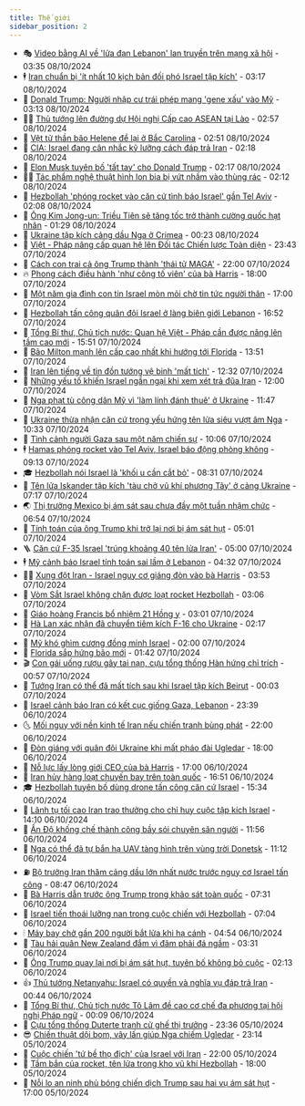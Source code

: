 ```yaml
---
title: Thế giới
sidebar_position: 2
---
```


<!-- vnexpress-the-gioi:START -->
- 🎭 [Video bằng AI về &#39;lửa đạn Lebanon&#39; lan truyền trên mạng xã hội](https://vnexpress.net/video-bang-ai-ve-lua-dan-lebanon-lan-truyen-tren-mang-xa-hoi-4801451.html) - 03:35 08/10/2024
- 🕴 [Iran chuẩn bị &#39;ít nhất 10 kịch bản đối phó Israel tập kích&#39;](https://vnexpress.net/iran-chuan-bi-it-nhat-10-kich-ban-doi-pho-israel-tap-kich-4801399.html) - 03:17 08/10/2024
- 🤭 [Donald Trump: Người nhập cư trái phép mang &#39;gene xấu&#39; vào Mỹ](https://vnexpress.net/donald-trump-nguoi-nhap-cu-trai-phep-mang-gene-xau-vao-my-4801372.html) - 03:13 08/10/2024
- 🧑‍💻 [Thủ tướng lên đường dự Hội nghị Cấp cao ASEAN tại Lào](https://vnexpress.net/thu-tuong-len-duong-du-hoi-nghi-cap-cao-asean-tai-lao-4800618.html) - 02:57 08/10/2024
- 🦏 [Vệt tử thần bão Helene để lại ở Bắc Carolina](https://vnexpress.net/vet-tu-than-bao-helene-de-lai-o-bac-carolina-4801441.html) - 02:51 08/10/2024
- 🦒 [CIA: Israel đang cân nhắc kỹ lưỡng cách đáp trả Iran](https://vnexpress.net/cia-israel-dang-can-nhac-ky-luong-cach-dap-tra-iran-4801418.html) - 02:18 08/10/2024
- 🌈 [Elon Musk tuyên bố &#39;tất tay&#39; cho Donald Trump](https://vnexpress.net/elon-musk-tuyen-bo-tat-tay-cho-donald-trump-4801391.html) - 02:17 08/10/2024
- 🧑‍🏫 [Tác phẩm nghệ thuật hình lon bia bị vứt nhầm vào thùng rác](https://vnexpress.net/tac-pham-nghe-thuat-hinh-lon-bia-bi-vut-nham-vao-thung-rac-4801385.html) - 02:12 08/10/2024
- 🐲 [Hezbollah &#39;phóng rocket vào căn cứ tình báo Israel&#39; gần Tel Aviv](https://vnexpress.net/hezbollah-phong-rocket-vao-can-cu-tinh-bao-israel-gan-tel-aviv-4801393.html) - 02:08 08/10/2024
- 🦒 [Ông Kim Jong-un: Triều Tiên sẽ tăng tốc trở thành cường quốc hạt nhân](https://vnexpress.net/ong-kim-jong-un-trieu-tien-se-tang-toc-tro-thanh-cuong-quoc-hat-nhan-4801378.html) - 01:29 08/10/2024
- 🐻 [Ukraine tập kích cảng dầu Nga ở Crimea](https://vnexpress.net/ukraine-tap-kich-cang-dau-nga-o-crimea-4801375.html) - 00:23 08/10/2024
- 🚀 [Việt - Pháp nâng cấp quan hệ lên Đối tác Chiến lược Toàn diện](https://vnexpress.net/viet-phap-nang-cap-quan-he-len-doi-tac-chien-luoc-toan-dien-4801373.html) - 23:43 07/10/2024
- 🥰 [Cách con trai cả ông Trump thành &#39;thái tử MAGA&#39;](https://vnexpress.net/cach-con-trai-ca-ong-trump-thanh-thai-tu-maga-4800920.html) - 22:00 07/10/2024
- 🔥 [Phong cách điều hành &#39;như công tố viên&#39; của bà Harris](https://vnexpress.net/phong-cach-dieu-hanh-nhu-cong-to-vien-cua-ba-harris-4790056.html) - 18:00 07/10/2024
- 🥳 [Một năm gia đình con tin Israel mòn mỏi chờ tin tức người thân](https://vnexpress.net/mot-nam-gia-dinh-con-tin-israel-mon-moi-cho-tin-tuc-nguoi-than-4801216.html) - 17:00 07/10/2024
- 💼 [Hezbollah tấn công quân đội Israel ở làng biên giới Lebanon](https://vnexpress.net/hezbollah-tan-cong-quan-doi-israel-o-lang-bien-gioi-lebanon-4801357.html) - 16:52 07/10/2024
- 🤡 [Tổng Bí thư, Chủ tịch nước: Quan hệ Việt - Pháp cần được nâng lên tầm cao mới](https://vnexpress.net/tong-bi-thu-chu-tich-nuoc-quan-he-viet-phap-can-duoc-nang-len-tam-cao-moi-4801351.html) - 15:51 07/10/2024
- 🌁 [Bão Milton mạnh lên cấp cao nhất khi hướng tới Florida](https://vnexpress.net/bao-milton-manh-len-cap-cao-nhat-khi-huong-toi-florida-4801325.html) - 13:51 07/10/2024
- 🤩 [Iran lên tiếng về tin đồn tướng vệ binh &#39;mất tích&#39;](https://vnexpress.net/iran-len-tieng-ve-tin-don-tuong-ve-binh-mat-tich-4801321.html) - 12:32 07/10/2024
- 🎉 [Những yếu tố khiến Israel ngần ngại khi xem xét trả đũa Iran](https://vnexpress.net/nhung-yeu-to-khien-israel-ngan-ngai-khi-xem-xet-tra-dua-iran-4800937.html) - 12:00 07/10/2024
- 🎉 [Nga phạt tù công dân Mỹ vì &#39;làm lính đánh thuê&#39; ở Ukraine](https://vnexpress.net/nga-phat-tu-cong-dan-my-vi-lam-linh-danh-thue-o-ukraine-4801302.html) - 11:47 07/10/2024
- 🌁 [Ukraine thừa nhận căn cứ trọng yếu hứng tên lửa siêu vượt âm Nga](https://vnexpress.net/ukraine-thua-nhan-can-cu-trong-yeu-hung-ten-lua-sieu-vuot-am-nga-4801252.html) - 10:33 07/10/2024
- 🌊 [Tình cảnh người Gaza sau một năm chiến sự](https://vnexpress.net/tinh-canh-nguoi-gaza-sau-mot-nam-chien-su-4801068.html) - 10:06 07/10/2024
- 🕴 [Hamas phóng rocket vào Tel Aviv, Israel báo động phòng không](https://vnexpress.net/hamas-phong-rocket-vao-tel-aviv-israel-bao-dong-phong-khong-4801220.html) - 09:13 07/10/2024
- 🎓 [Hezbollah nói Israel là &#39;khối u cần cắt bỏ&#39;](https://vnexpress.net/hezbollah-noi-israel-la-khoi-u-can-cat-bo-4801196.html) - 08:31 07/10/2024
- 🦩 [Tên lửa Iskander tập kích &#39;tàu chở vũ khí phương Tây&#39; ở cảng Ukraine](https://vnexpress.net/ten-lua-iskander-tap-kich-tau-cho-vu-khi-phuong-tay-o-cang-ukraine-4801148.html) - 07:17 07/10/2024
- 🌏 [Thị trưởng Mexico bị ám sát sau chưa đầy một tuần nhậm chức](https://vnexpress.net/thi-truong-mexico-bi-am-sat-sau-chua-day-mot-tuan-nham-chuc-4801108.html) - 06:54 07/10/2024
- 🌋 [Tính toán của ông Trump khi trở lại nơi bị ám sát hụt](https://vnexpress.net/tinh-toan-cua-ong-trump-khi-tro-lai-noi-bi-am-sat-hut-4800926.html) - 05:01 07/10/2024
- 🪜 [Căn cứ F-35 Israel &#39;trúng khoảng 40 tên lửa Iran&#39;](https://vnexpress.net/can-cu-f-35-israel-trung-khoang-40-ten-lua-iran-4801008.html) - 05:00 07/10/2024
- 🕴 [Mỹ cảnh báo Israel tính toán sai lầm ở Lebanon](https://vnexpress.net/my-canh-bao-israel-tinh-toan-sai-lam-o-lebanon-4801052.html) - 04:32 07/10/2024
- 🧑‍🏫 [Xung đột Iran - Israel nguy cơ giáng đòn vào bà Harris](https://vnexpress.net/xung-dot-iran-israel-nguy-co-giang-don-vao-ba-harris-4800488.html) - 03:53 07/10/2024
- 🌮 [Vòm Sắt Israel không chặn được loạt rocket Hezbollah](https://vnexpress.net/vom-sat-israel-khong-chan-duoc-loat-rocket-hezbollah-4800953.html) - 03:06 07/10/2024
- 🚦 [Giáo hoàng Francis bổ nhiệm 21 Hồng y](https://vnexpress.net/giao-hoang-francis-bo-nhiem-21-hong-y-4800959.html) - 03:01 07/10/2024
- 💫 [Hà Lan xác nhận đã chuyển tiêm kích F-16 cho Ukraine](https://vnexpress.net/ha-lan-xac-nhan-da-chuyen-tiem-kich-f-16-cho-ukraine-4800922.html) - 02:17 07/10/2024
- 🤡 [Mỹ khó ghìm cương đồng minh Israel](https://vnexpress.net/my-kho-ghim-cuong-dong-minh-israel-4798759.html) - 02:00 07/10/2024
- 🦣 [Florida sắp hứng bão mới](https://vnexpress.net/florida-sap-hung-bao-moi-4800911.html) - 01:42 07/10/2024
- 🎬 [Con gái uống rượu gây tai nạn, cựu tổng thống Hàn hứng chỉ trích](https://vnexpress.net/con-gai-uong-ruou-gay-tai-nan-cuu-tong-thong-han-hung-chi-trich-4800912.html) - 00:57 07/10/2024
- 🎉 [Tướng Iran có thể đã mất tích sau khi Israel tập kích Beirut](https://vnexpress.net/tuong-iran-co-the-da-mat-tich-sau-khi-israel-tap-kich-beirut-4800905.html) - 00:03 07/10/2024
- 🎡 [Israel cảnh báo Iran có kết cục giống Gaza, Lebanon](https://vnexpress.net/israel-canh-bao-iran-co-ket-cuc-giong-gaza-lebanon-4800907.html) - 23:39 06/10/2024
- 🌜 [Mối nguy với nền kinh tế Iran nếu chiến tranh bùng phát](https://vnexpress.net/moi-nguy-voi-nen-kinh-te-iran-neu-chien-tranh-bung-phat-4800306.html) - 22:00 06/10/2024
- 🎡 [Đòn giáng với quân đội Ukraine khi mất pháo đài Ugledar](https://vnexpress.net/don-giang-voi-quan-doi-ukraine-khi-mat-phao-dai-ugledar-4799612.html) - 18:00 06/10/2024
- 🤗 [Nỗ lực lấy lòng giới CEO của bà Harris](https://vnexpress.net/no-luc-lay-long-gioi-ceo-cua-ba-harris-4795836.html) - 17:00 06/10/2024
- 🦩 [Iran hủy hàng loạt chuyến bay trên toàn quốc](https://vnexpress.net/iran-huy-hang-loat-chuyen-bay-tren-toan-quoc-4800886.html) - 16:51 06/10/2024
- 🎓 [Hezbollah tuyên bố dùng drone tấn công căn cứ Israel](https://vnexpress.net/hezbollah-tuyen-bo-dung-drone-tan-cong-can-cu-israel-4800877.html) - 15:34 06/10/2024
- 🌁 [Lãnh tụ tối cao Iran trao thưởng cho chỉ huy cuộc tập kích Israel](https://vnexpress.net/lanh-tu-toi-cao-iran-trao-thuong-cho-chi-huy-cuoc-tap-kich-israel-4800864.html) - 14:10 06/10/2024
- 🤩 [Ấn Độ khống chế thành công bầy sói chuyên săn người](https://vnexpress.net/an-do-khong-che-thanh-cong-bay-soi-chuyen-san-nguoi-4800856.html) - 11:56 06/10/2024
- 👹 [Nga có thể đã tự bắn hạ UAV tàng hình trên vùng trời Donetsk](https://vnexpress.net/nga-co-the-da-tu-ban-ha-uav-tang-hinh-tren-vung-troi-donetsk-4800821.html) - 11:12 06/10/2024
- ⛽️ [Bộ trưởng Iran thăm cảng dầu lớn nhất nước trước nguy cơ Israel tấn công](https://vnexpress.net/bo-truong-iran-tham-cang-dau-lon-nhat-nuoc-truoc-nguy-co-israel-tan-cong-4800823.html) - 08:47 06/10/2024
- 🚀 [Bà Harris dẫn trước ông Trump trong khảo sát toàn quốc](https://vnexpress.net/ba-harris-dan-truoc-ong-trump-trong-khao-sat-toan-quoc-4800818.html) - 07:31 06/10/2024
- 🎡 [Israel tiến thoái lưỡng nan trong cuộc chiến với Hezbollah](https://vnexpress.net/israel-tien-thoai-luong-nan-trong-cuoc-chien-voi-hezbollah-4800042.html) - 07:04 06/10/2024
- 🕯 [Máy bay chở gần 200 người bắt lửa khi hạ cánh](https://vnexpress.net/may-bay-cho-gan-200-nguoi-bat-lua-khi-ha-canh-4800742.html) - 04:54 06/10/2024
- 🐻 [Tàu hải quân New Zealand đắm vì đâm phải đá ngầm](https://vnexpress.net/tau-hai-quan-new-zealand-dam-vi-dam-phai-da-ngam-4800745.html) - 03:31 06/10/2024
- 🚦 [Ông Trump quay lại nơi bị ám sát hụt, tuyên bố không bỏ cuộc](https://vnexpress.net/ong-trump-quay-lai-noi-bi-am-sat-hut-tuyen-bo-khong-bo-cuoc-4800712.html) - 02:13 06/10/2024
- 👍 [Thủ tướng Netanyahu: Israel có quyền và nghĩa vụ đáp trả Iran](https://vnexpress.net/thu-tuong-netanyahu-israel-co-quyen-va-nghia-vu-dap-tra-iran-4800703.html) - 00:44 06/10/2024
- 🚀 [Tổng Bí thư, Chủ tịch nước Tô Lâm đề cao cơ chế đa phương tại hội nghị Pháp ngữ](https://vnexpress.net/tong-bi-thu-chu-tich-nuoc-to-lam-de-cao-co-che-da-phuong-tai-hoi-nghi-phap-ngu-4800699.html) - 00:09 06/10/2024
- 🌮 [Cựu tổng thống Duterte tranh cử ghế thị trưởng](https://vnexpress.net/cuu-tong-thong-duterte-tranh-cu-ghe-thi-truong-4800696.html) - 23:36 05/10/2024
- 😎 [Chiến thuật dội bom, vây lấn giúp Nga chiếm Ugledar](https://vnexpress.net/chien-thuat-doi-bom-vay-lan-giup-nga-chiem-ugledar-4800181.html) - 23:14 05/10/2024
- 🐲 [Cuộc chiến &#39;tứ bề thọ địch&#39; của Israel với Iran](https://vnexpress.net/cuoc-chien-tu-be-tho-dich-cua-israel-voi-iran-4800114.html) - 22:00 05/10/2024
- 💫 [Tầm bắn của rocket, tên lửa trong kho vũ khí Hezbollah](https://vnexpress.net/tam-ban-cua-rocket-ten-lua-trong-kho-vu-khi-hezbollah-4796612.html) - 18:00 05/10/2024
- 👀 [Nỗi lo an ninh phủ bóng chiến dịch Trump sau hai vụ ám sát hụt](https://vnexpress.net/noi-lo-an-ninh-phu-bong-chien-dich-trump-sau-hai-vu-am-sat-hut-4800210.html) - 17:00 05/10/2024<!-- vnexpress-the-gioi:END -->